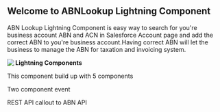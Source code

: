 ## Welcome to ABNLookup Lightning Component 

ABN Lookup Lightning Component is easy way to search for you're business account ABN and ACN in Salesforce Account page and add the correct ABN to you're business account.Having correct ABN will let the business to manage the ABN for taxation and invoicing system.
<b></b>
<div style="width:360px;max-width:100%;">
 <p>
<a href="https://imgflip.com/gif/3zhjuz"><img src="https://i.imgflip.com/3zhjuz.gif" BORDER="0" ALIGN="Left"/></a>
 <p> <b>Lightning Components</b></p>
<p>This component build up with 5 components</p>
<p>Two component event</p>
       <p>REST API callout to ABN API</P>
</p>
</div>

       
